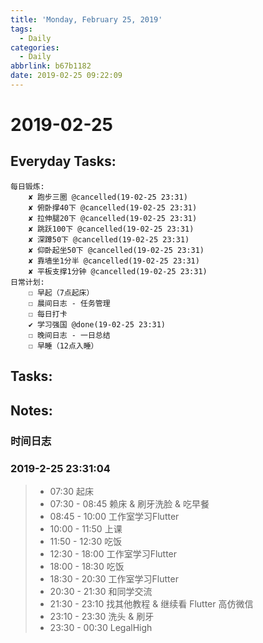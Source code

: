 ```yaml
---
title: 'Monday, February 25, 2019'
tags:
  - Daily
categories:
  - Daily
abbrlink: b67b1182
date: 2019-02-25 09:22:09
---
```


#  2019-02-25

<!-- more -->

## Everyday Tasks:
    每日锻炼:
        ✘ 跑步三圈 @cancelled(19-02-25 23:31)
        ✘ 俯卧撑40下 @cancelled(19-02-25 23:31)
        ✘ 拉伸腿20下 @cancelled(19-02-25 23:31)
        ✘ 跳跃100下 @cancelled(19-02-25 23:31)
        ✘ 深蹲50下 @cancelled(19-02-25 23:31)
        ✘ 仰卧起坐50下 @cancelled(19-02-25 23:31)
        ✘ 靠墙坐1分半 @cancelled(19-02-25 23:31)
        ✘ 平板支撑1分钟 @cancelled(19-02-25 23:31)
    日常计划:
        ☐ 早起（7点起床）
        ☐ 晨间日志 - 任务管理
        ☐ 每日打卡
        ✔ 学习强国 @done(19-02-25 23:31)
        ☐ 晚间日志 - 一日总结
        ☐ 早睡（12点入睡）

## Tasks:

## Notes:

### 时间日志
### 2019-2-25 23:31:04
> - 07:30 起床
> - 07:30 - 08:45 赖床 & 刷牙洗脸 & 吃早餐
> - 08:45 - 10:00 工作室学习Flutter
> - 10:00 - 11:50 上课
> - 11:50 - 12:30 吃饭
> - 12:30 - 18:00 工作室学习Flutter
> - 18:00 - 18:30 吃饭
> - 18:30 - 20:30 工作室学习Flutter
> - 20:30 - 21:30 和同学交流
> - 21:30 - 23:10 找其他教程 & 继续看 Flutter 高仿微信
> - 23:10 - 23:30 洗头 & 刷牙
> - 23:30 - 00:30 LegalHigh
